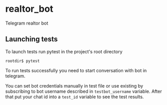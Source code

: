 # realtor_bot
Telegram realtor bot


## Launching tests
To launch tests run pytest in the project's root directory
```
rootdir$ pytest
```

To run tests successfully you need to start conversation with bot in telegram.

You can set bot credentials manually in test file or use existing by subscribing to bot username described in `testbot_username` variable.
After that put your chat id into a `test_id` variable to see the test results.